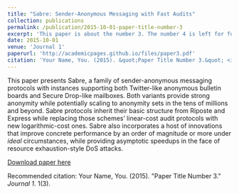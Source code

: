 ```yaml
---
title: "Sabre: Sender-Anonymous Messaging with Fast Audits"
collection: publications
permalink: /publication/2015-10-01-paper-title-number-3
excerpt: 'This paper is about the number 3. The number 4 is left for future work.'
date: 2015-10-01
venue: 'Journal 1'
paperurl: 'http://academicpages.github.io/files/paper3.pdf'
citation: 'Your Name, You. (2015). &quot;Paper Title Number 3.&quot; <i>Journal 1</i>. 1(3).'
---
```

This paper presents Sabre, a family of sender-anonymous messaging protocols with instances supporting both Twitter-like anonymous bulletin boards and Secure Drop-like mailboxes. Both variants provide strong anonymity while potentially scaling to anonymity sets in the tens of millions and beyond. Sabre protocols inherit their basic structure from Riposte and Express while replacing those schemes’ linear-cost audit protocols with new logarithmic-cost ones. Sabre also incorporates a host of innovations that improve concrete performance by an order of magnitude or more under _ideal_ circumstances, while providing asymptotic speedups in the face of resource exhaustion-style DoS attacks.

[Download paper here](http://academicpages.github.io/files/paper3.pdf)

Recommended citation: Your Name, You. (2015). "Paper Title Number 3." <i>Journal 1</i>. 1(3).